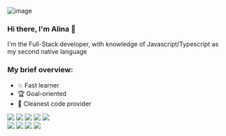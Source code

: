![image](https://github.com/ReconSK/ReconSK/assets/155732998/cb498e80-e202-4964-b233-30f532ba7912)
### Hi there, I'm Alina 👋

I'm the Full-Stack developer, with knowledge of Javascript/Typescript as my second native language

### My brief overview:
- 💥 Fast learner
- 🏆 Goal-oriented
- 💎 Cleanest code provider

![](https://img.shields.io/badge/JSS-F7DF1E?style=for-the-badge&logo=JSS&logoColor=white) ![](https://img.shields.io/badge/React-20232A?style=for-the-badge&logo=react&logoColor=61DAFB) ![](https://img.shields.io/badge/Redux-593D88?style=for-the-badge&logo=redux&logoColor=white) ![](https://img.shields.io/badge/next%20js-000000?style=for-the-badge&logo=nextdotjs&logoColor=white) ![](https://img.shields.io/badge/Material%20UI-007FFF?style=for-the-badge&logo=mui&logoColor=white)
<br> ![](https://img.shields.io/badge/Node%20js-339933?style=for-the-badge&logo=nodedotjs&logoColor=white) ![](https://img.shields.io/badge/Express%20js-000000?style=for-the-badge&logo=express&logoColor=white) ![](https://img.shields.io/badge/GraphQl-E10098?style=for-the-badge&logo=graphql&logoColor=white) ![](https://img.shields.io/badge/firebase-ffca28?style=for-the-badge&logo=firebase&logoColor=black)

 

